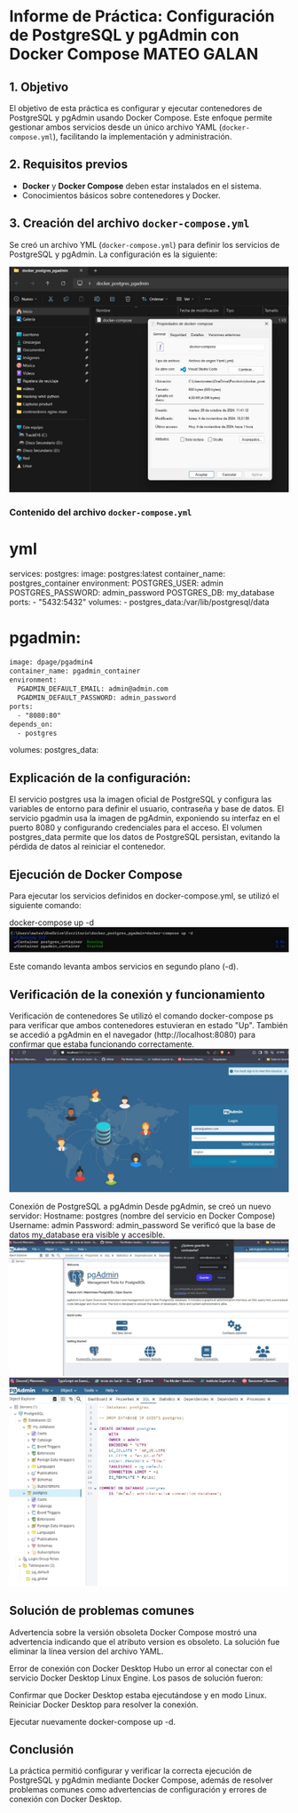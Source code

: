 # Informe de Práctica: Configuración de PostgreSQL y pgAdmin con Docker Compose MATEO GALAN

## 1. Objetivo
El objetivo de esta práctica es configurar y ejecutar contenedores de PostgreSQL y pgAdmin usando Docker Compose. Este enfoque permite gestionar
 ambos servicios desde un único archivo YAML (`docker-compose.yml`), facilitando la implementación y administración.

## 2. Requisitos previos
- **Docker** y **Docker Compose** deben estar instalados en el sistema.
- Conocimientos básicos sobre contenedores y Docker.

## 3. Creación del archivo `docker-compose.yml`
Se creó un archivo YML (`docker-compose.yml`) para definir los servicios de PostgreSQL y pgAdmin. La configuración es la siguiente:

![carpeta docker](archivo.jpg)

### Contenido del archivo `docker-compose.yml`

# yml
services:
  postgres:
    image: postgres:latest
    container_name: postgres_container
    environment:
      POSTGRES_USER: admin
      POSTGRES_PASSWORD: admin_password
      POSTGRES_DB: my_database
    ports:
      - "5432:5432"
    volumes:
      - postgres_data:/var/lib/postgresql/data

  # pgadmin:
    image: dpage/pgadmin4
    container_name: pgadmin_container
    environment:
      PGADMIN_DEFAULT_EMAIL: admin@admin.com
      PGADMIN_DEFAULT_PASSWORD: admin_password
    ports:
      - "8080:80"
    depends_on:
      - postgres

volumes:
  postgres_data:

## Explicación de la configuración:

El servicio postgres usa la imagen oficial de PostgreSQL y configura las variables de entorno para definir el usuario, contraseña y base de datos.
El servicio pgadmin usa la imagen de pgAdmin, exponiendo su interfaz en el puerto 8080 y configurando credenciales para el acceso.
El volumen postgres_data permite que los datos de PostgreSQL persistan, evitando la pérdida de datos al reiniciar el contenedor.

## Ejecución de Docker Compose
Para ejecutar los servicios definidos en docker-compose.yml, se utilizó el siguiente comando:

docker-compose up -d
![Comando para ejecutar](ejecutar.jpg)

Este comando levanta ambos servicios en segundo plano (-d).

## Verificación de la conexión y funcionamiento
 Verificación de contenedores
Se utilizó el comando docker-compose ps para verificar que ambos contenedores estuvieran en estado "Up". También se accedió a pgAdmin en el navegador 
(http://localhost:8080) para confirmar que estaba funcionando correctamente.
![verificacion](verificacion.jpg)

 Conexión de PostgreSQL a pgAdmin
Desde pgAdmin, se creó un nuevo servidor:
Hostname: postgres (nombre del servicio en Docker Compose)
Username: admin
Password: admin_password
Se verificó que la base de datos my_database era visible y accesible.
![inicio de seccion](seccion.jpg)
![inicio de seccion](seccion2.jpg)

## Solución de problemas comunes
Advertencia sobre la versión obsoleta
Docker Compose mostró una advertencia indicando que el atributo version es obsoleto. La solución fue eliminar la línea version del archivo YAML.

Error de conexión con Docker Desktop
Hubo un error al conectar con el servicio Docker Desktop Linux Engine. Los pasos de solución fueron:

Confirmar que Docker Desktop estaba ejecutándose y en modo Linux.
Reiniciar Docker Desktop para resolver la conexión.

Ejecutar nuevamente docker-compose up -d.

## Conclusión
La práctica permitió configurar y verificar la correcta ejecución de PostgreSQL y pgAdmin mediante Docker Compose, 
además de resolver problemas comunes como advertencias de configuración y errores de conexión con Docker Desktop.
